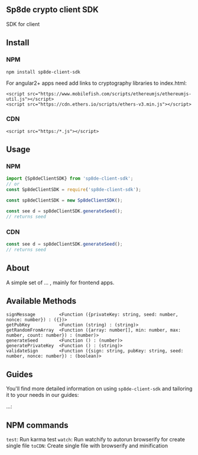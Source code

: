 ## Sp8de crypto client SDK

SDK for client

## Install

### NPM
```
npm install sp8de-client-sdk
```
For angular2+ apps need add  links to cryptography libraries to index.html:
```
<script src="https://www.mobilefish.com/scripts/ethereumjs/ethereumjs-util.js"></script>
<script src="https://cdn.ethers.io/scripts/ethers-v3.min.js"></script>
```
### CDN
```
<script src="https:/*.js"></script>
```
## Usage

### NPM
```js
import {Sp8deClientSDK} from 'sp8de-client-sdk';
// or
const Sp8deClientSDK = require('sp8de-client-sdk');

const sp8deClientSDK = new Sp8deClientSDK();

const see d = sp8deClientSDK.generateSeed();
// returns seed
```
### CDN
```js
const see d = sp8deClientSDK.generateSeed();
// returns seed
```

## About

A simple set of ... , mainly for frontend apps.

## Available Methods

```
signMessage         <Function ({privateKey: string, seed: number, nonce: number}) : ({})>
getPubKey           <Function (string) : (string)>
getRandomFromArray  <Function ({array: number[], min: number, max: number, count: number}) : (number)>
generateSeed        <Function () : (number)>
generatePrivateKey  <Function () : (string)>
validateSign        <Function ({sign: string, pubKey: string, seed: number, nonce: number}) : (boolean)>
```

## Guides

You'll find more detailed information on using `sp8de-client-sdk` and tailoring it to your needs in our guides:

...:

## NPM commands

`test`: Run karma test
`watch`: Run watchify to autorun browserify for create single file
`toCDN`: Create single file with browserify and minification
